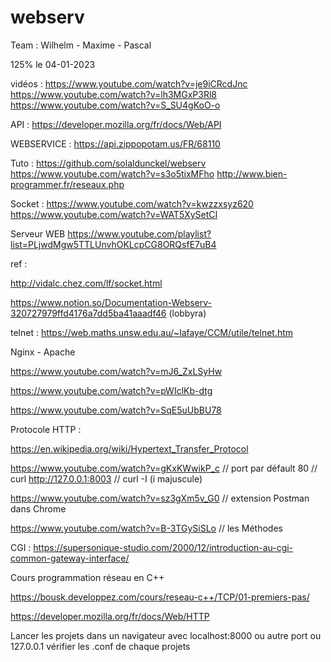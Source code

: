 # webserv
Team : Wilhelm - Maxime - Pascal

125% le 04-01-2023


vidéos :
https://www.youtube.com/watch?v=je9iCRcdJnc
https://www.youtube.com/watch?v=lh3MGxP3Rl8
https://www.youtube.com/watch?v=S_SU4gKoO-o

API :
https://developer.mozilla.org/fr/docs/Web/API

WEBSERVICE :
https://api.zippopotam.us/FR/68110

Tuto :
https://github.com/solaldunckel/webserv
https://www.youtube.com/watch?v=s3o5tixMFho
http://www.bien-programmer.fr/reseaux.php

Socket :
https://www.youtube.com/watch?v=kwzzxsyz620
https://www.youtube.com/watch?v=WAT5XySetCI

Serveur WEB
https://www.youtube.com/playlist?list=PLjwdMgw5TTLUnvhOKLcpCG8ORQsfE7uB4

ref : 

http://vidalc.chez.com/lf/socket.html

https://www.notion.so/Documentation-Webserv-320727979ffd4176a7dd5ba41aaadf46 (lobbyra)



telnet : 
https://web.maths.unsw.edu.au/~lafaye/CCM/utile/telnet.htm


Nginx - Apache

https://www.youtube.com/watch?v=mJ6_ZxLSyHw

https://www.youtube.com/watch?v=pWIclKb-dtg

https://www.youtube.com/watch?v=SqE5uUbBU78

Protocole HTTP :

https://en.wikipedia.org/wiki/Hypertext_Transfer_Protocol

https://www.youtube.com/watch?v=gKxKWwikP_c    //  port par défault 80  // curl http://127.0.0.1:8003  // curl -I   (i majuscule)

https://www.youtube.com/watch?v=sz3gXm5v_G0    // extension Postman dans Chrome 

https://www.youtube.com/watch?v=B-3TGySiSLo     // les Méthodes


CGI :
https://supersonique-studio.com/2000/12/introduction-au-cgi-common-gateway-interface/

Cours programmation réseau en C++

https://bousk.developpez.com/cours/reseau-c++/TCP/01-premiers-pas/

https://developer.mozilla.org/fr/docs/Web/HTTP




Lancer les projets dans un navigateur avec localhost:8000  ou autre port ou 127.0.0.1 vérifier les .conf de chaque projets



